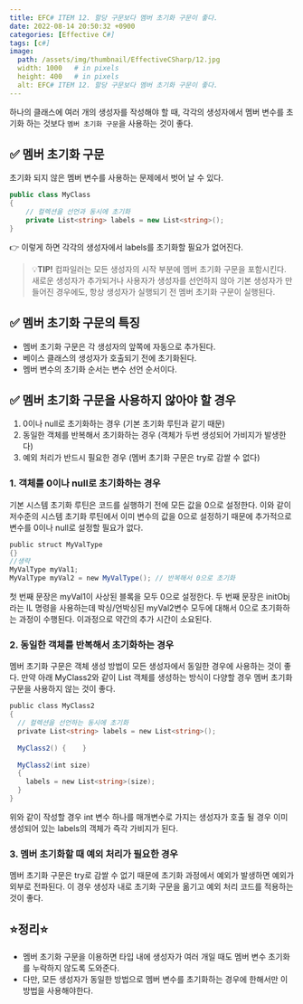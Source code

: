 ```yaml
---
title: EFC# ITEM 12. 할당 구문보다 멤버 초기화 구문이 좋다.
date: 2022-08-14 20:50:32 +0900
categories: [Effective C#]
tags: [c#]
image:
  path: /assets/img/thumbnail/EffectiveCSharp/12.jpg
  width: 1000   # in pixels
  height: 400   # in pixels
  alt: EFC# ITEM 12. 할당 구문보다 멤버 초기화 구문이 좋다.
---
```



하나의 클래스에 여러 개의 생성자를 작성해야 할 때,
각각의 생성자에서 멤버 변수를 초기화 하는 것보다 `멤버 초기화 구문`을 사용하는 것이 좋다.

## ✅ 멤버 초기화 구문
초기화 되지 않은 멤버 변수를 사용하는 문제에서 벗어 날 수 있다.
```csharp
public class MyClass
{
    // 컬렉션을 선언과 동시에 초기화
    private List<string> labels = new List<string>();
}
```
👉 이렇게 하면 각각의 생성자에서 labels를 초기화할 필요가 없어진다.

> 💡**TIP!**
컴파일러는 모든 생성자의 시작 부분에 멤버 초기화 구문을 포함시킨다. 새로운 생성자가 추가되거나 사용자가 생성자를 선언하지 않아 기본 생성자가 만들어진 경우에도, 항상 생성자가 실행되기 전 멤버 초기화 구문이 실행된다.


## ✅ 멤버 초기화 구문의 특징
- 멤버 초기화 구문은 각 생성자의 앞쪽에 자동으로 추가된다.
- 베이스 클래스의 생성자가 호출되기 전에 초기화된다.
- 멤버 변수의 초기화 순서는 변수 선언 순서이다.

## ✅ 멤버 초기화 구문을 사용하지 않아야 할 경우
1. 0이나 null로 초기화하는 경우 (기본 초기화 루틴과 같기 때문)
2. 동일한 객체를 반복해서 초기화하는 경우 (객체가 두번 생성되어 가비지가 발생한다)
3. 예외 처리가 반드시 필요한 경우 (멤버 초기화 구문은 try로 감쌀 수 없다)

### 1. 객체를 0이나 null로 초기화하는 경우
기본 시스템 초기화 루틴은 코드를 실행하기 전에 모든 값을 0으로 설정한다. 이와 같이 저수준의 시스템 초기화 루틴에서 이미 변수의 값을 0으로 설정하기 때문에 추가적으로 변수를 0이나 null로 설정할 필요가 없다.
```csharp
public struct MyValType
{}
//생략
MyValType myVal1;
MyValType myVal2 = new MyValType(); // 반복해서 0으로 초기화
```
첫 번째 문장은 myVal1이 사상된 블록을 모두 0으로 설정한다. 두 번째 문장은 initObj라는 IL 명령을 사용하는데 박싱/언박싱된 myVal2변수 모두에 대해서 0으로 초기화하는 과정이 수행된다. 이과정으로 약간의 추가 시간이 소요된다.



### 2. 동일한 객체를 반복해서 초기화하는 경우

멤버 초기화 구문은 객체 생성 방법이 모든 생성자에서 동일한 경우에 사용하는 것이 좋다. 만약 아래 MyClass2와 같이 List 객체를 생성하는 방식이 다양할 경우 멤버 초기화 구문을 사용하지 않는 것이 좋다.
```csharp
public class MyClass2
{
  // 컬렉션을 선언하는 동시에 초기화
  private List<string> labels = new List<string>();
 
  MyClass2() {    }
 
  MyClass2(int size) 
  {
    labels = new List<string>(size);
  }
}
```
위와 같이 작성할 경우 int 변수 하나를 매개변수로 가지는 생성자가 호출 될 경우 이미 생성되어 있는 labels의 객체가 즉각 가비지가 된다. 

### 3. 멤버 초기화할 때 예외 처리가 필요한 경우

멤버 초기화 구문은 try로 감쌀 수 없기 때문에 초기화 과정에서 예외가 발생하면 예외가 외부로 전파된다. 이 경우 생성자 내로 초기화 구문을 옮기고 예외 처리 코드를 적용하는 것이 좋다.

## ⭐정리⭐
- 멤버 초기화 구문을 이용하면 타입 내에 생성자가 여러 개일 때도 멤버 변수 초기화를 누락하지 않도록 도와준다. 
- 다만, 모든 생성자가 동일한 방법으로 멤버 변수를 초기화하는 경우에 한해서만 이 방법을 사용해야한다.

